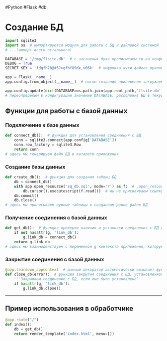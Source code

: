 #Python #Flask #db

# Создание БД

```python
import sqlite3
import os  # импортируются модули для работы с БД и файловой системой
# ...(импорт всего остального)

DATABASE = '/tmp/flsite.db'  # с заглавных букв прописываем св-ва конфигурации для WSGI-приложения
DEBUG = True
SECRET_KEY = 'fdgfh78@#5?>gfhf89dx,v06k'  # шифровка куки файлов приложения

app = Flask(__name__)
app.config.from_object(__name__)  # после создания приложения загружаем в него данные конфиг. из текущего файла

app.config.update(dict(DATABASE=os.path.join(app.root_path,'flsite.db')))
# переопределим в конфигурации значение DATABASE, расположив БД в текущем каталоге приложения
```

## Функции для работы с базой данных

### Подключение к базе данных
```python
def connect_db():  # функция для установления соединения с БД
    conn = sqlite3.connect(app.config['DATABASE'])
    conn.row_factory = sqlite3.Row
    return conn
# здесь мы генерируем файл БД в каталоге приложения
```

### Создание базы данных
```python
def create_db():  # функция для создания таблиц БД
    db = connect_db()
    with app.open_resource('sq_db.sql', mode='r') as f:  # .open_resource - аналог open из pickle
        db.cursor().executescript(f.read())  # мы не присваиваем ссылку на курсор, он нам больше не нужен
    db.commit()
    db.close()
# здесь мы прописываем нужные таблицы в созданном ранее файле БД
```

### Получение соединения с базой данных
```python
def get_db():  # функция проверки наличия и установки соединения с БД для обработчиков
    if not hasattr(g, 'link_db'):
        g.link_db = connect_db()
    return g.link_db
# здесь мы взаимодействуем с переменной g контекста приложения, которую необходимо импортировать так же, как request
```

### Закрытие соединения с базой данных
```python
@app.teardown_appcontext  # данный декоратор автоматически вызывает функцию в момент удаления контекста приложения
def close_db(error):  # функция закрытия соединения с БД, установленного в g-контексте приложения
    '''Закрываем соединение с БД, если оно было установлено'''
    if hasattr(g, 'link_db'):
        g.link_db.close()
```

---

## Пример использования в обработчике

```python
@app.route("/")
def index():
    db = get_db()
    return render_template('index.html', menu=[])
```
